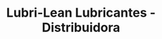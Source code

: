---
title: "Lubri-Lean Lubricantes - Distribuidora"
url: /obera/lubri-lean-lubricantes-distribuidora/
shop: piezas de automóviles
---